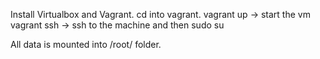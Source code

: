 Install Virtualbox and Vagrant.
cd into vagrant.
vagrant up -> start the vm
vagrant ssh -> ssh to the machine and then
sudo su

All data is mounted into /root/ folder. 
